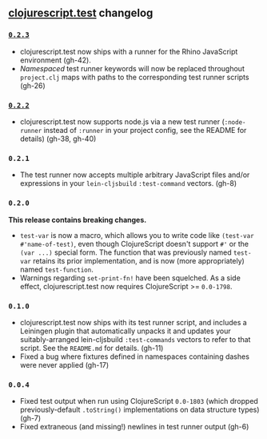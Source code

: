 ## [clojurescript.test](http://github.com/cemerick/clojurescript.test) changelog

### [`0.2.3`](https://github.com/cemerick/clojurescript.test/issues?milestone=6&page=1&state=closed)

* clojurescript.test now ships with a runner for the Rhino JavaScript
  environment (gh-42).
* _Namespaced_ test runner keywords will now be replaced throughout
  `project.clj` maps with paths to the
  corresponding test runner scripts (gh-26)

### [`0.2.2`](https://github.com/cemerick/clojurescript.test/issues?milestone=4&page=1&state=closed)

* clojurescript.test now supports node.js via a new test runner (`:node-runner`
  instead of `:runner` in your project config, see the README for details)
  (gh-38, gh-40)

### `0.2.1`

* The test runner now accepts multiple arbitrary JavaScript files and/or
  expressions in your `lein-cljsbuild` `:test-command` vectors. (gh-8)

### `0.2.0`

**This release contains breaking changes.**

* `test-var` is now a macro, which allows you to write code like `(test-var
  #'name-of-test)`, even though ClojureScript doesn't support `#'` or the
  `(var ...)` special form.  The function that was previously named `test-var`
  retains its prior implementation, and is now (more appropriately) named
  `test-function`.
* Warnings regarding `set-print-fn!` have been squelched.  As a side effect,
  clojurescript.test now requires ClojureScript >= `0.0-1798`.

### `0.1.0`

* clojurescript.test now ships with its test runner script, and includes a
  Leiningen plugin that automatically unpacks it and updates your
  suitably-arranged lein-cljsbuild `:test-commands` vectors to refer to that
  script. See the `README.md` for details. (gh-11)
* Fixed a bug where fixtures defined in namespaces containing dashes were never
  applied (gh-17)

### `0.0.4`

* Fixed test output when run using ClojureScript `0.0-1803` (which dropped
  previously-default `.toString()` implementations on data structure types)
  (gh-7)
* Fixed extraneous (and missing!) newlines in test runner output (gh-6)

